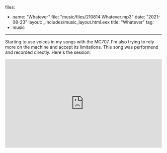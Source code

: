 files:
  - name: "Whatever"
    file: "music/files/210814 Whatever.mp3"
date: "2021-08-23"
layout: _includes/music_layout.html.eex
title: "Whatever"
tag:
  - music
---

Starting to use voices in my songs with the MC707. I'm also trying to rely more
on the machine and accept its limitations. This song was performend and
recorded directly. Here's the session:

<div class="mt-4" style="position:relative;padding-top:56.25%;">
  <iframe style="position:absolute;top:0;left:0;width:100%;height:100%;" src="https://www.youtube.com/embed/_1Nv0Iz6zzk" title="YouTube video player" frameborder="0" allow="accelerometer; autoplay; clipboard-write; encrypted-media; gyroscope; picture-in-picture" allowfullscreen></iframe>
</div>
